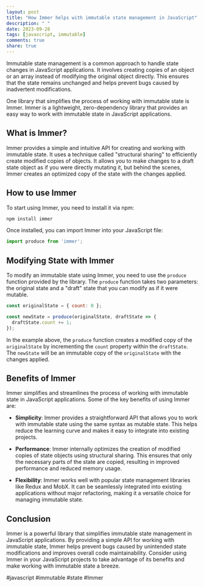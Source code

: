 ```yaml
---
layout: post
title: "How Immer helps with immutable state management in JavaScript"
description: " "
date: 2023-09-28
tags: [javascript, immutable]
comments: true
share: true
---
```


Immutable state management is a common approach to handle state changes in JavaScript applications. It involves creating copies of an object or an array instead of modifying the original object directly. This ensures that the state remains unchanged and helps prevent bugs caused by inadvertent modifications.

One library that simplifies the process of working with immutable state is Immer. Immer is a lightweight, zero-dependency library that provides an easy way to work with immutable state in JavaScript applications. 

## What is Immer?

Immer provides a simple and intuitive API for creating and working with immutable state. It uses a technique called "structural sharing" to efficiently create modified copies of objects. It allows you to make changes to a draft state object as if you were directly mutating it, but behind the scenes, Immer creates an optimized copy of the state with the changes applied.

## How to use Immer

To start using Immer, you need to install it via npm:

```bash
npm install immer
```

Once installed, you can import Immer into your JavaScript file:

```javascript
import produce from 'immer';
```

## Modifying State with Immer

To modify an immutable state using Immer, you need to use the `produce` function provided by the library. The `produce` function takes two parameters: the original state and a "draft" state that you can modify as if it were mutable.

```javascript
const originalState = { count: 0 };

const newState = produce(originalState, draftState => {
  draftState.count += 1;
});
```

In the example above, the `produce` function creates a modified copy of the `originalState` by incrementing the `count` property within the `draftState`. The `newState` will be an immutable copy of the `originalState` with the changes applied.

## Benefits of Immer

Immer simplifies and streamlines the process of working with immutable state in JavaScript applications. Some of the key benefits of using Immer are:

- **Simplicity**: Immer provides a straightforward API that allows you to work with immutable state using the same syntax as mutable state. This helps reduce the learning curve and makes it easy to integrate into existing projects.

- **Performance**: Immer internally optimizes the creation of modified copies of state objects using structural sharing. This ensures that only the necessary parts of the state are copied, resulting in improved performance and reduced memory usage.

- **Flexibility**: Immer works well with popular state management libraries like Redux and MobX. It can be seamlessly integrated into existing applications without major refactoring, making it a versatile choice for managing immutable state.

## Conclusion

Immer is a powerful library that simplifies immutable state management in JavaScript applications. By providing a simple API for working with immutable state, Immer helps prevent bugs caused by unintended state modifications and improves overall code maintainability. Consider using Immer in your JavaScript projects to take advantage of its benefits and make working with immutable state a breeze.

#javascript #immutable #state #Immer